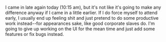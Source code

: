 I came in late again today (10:15 am), but it's not like it's going to make any difference anyway if I came in a little earlier. If I do force myself to attend early, I usually end up feeling shit and just pretend to do some productive work instead--for appearances sake, like good corporate slaves do. I'm going to give up working on the UI for the mean time and just add some features or fix bugs instead.
